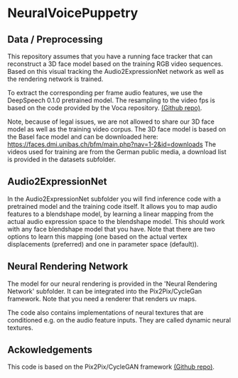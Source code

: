 # NeuralVoicePuppetry

## Data / Preprocessing

This repository assumes that you have a running face tracker that can reconstruct a 3D face model based on the training RGB video sequences.
Based on this visual tracking the Audio2ExpressionNet network as well as the rendering network is trained.

To extract the corresponding per frame audio features, we use the DeepSpeech 0.1.0 pretrained model.
The resampling to the video fps is based on the code provided by the Voca repository.
[(Github repo)](https://github.com/TimoBolkart/voca/blob/9e2a759eed0a0e6a75ee0c22d2e09b819f3b420b/utils/inference.py#L32).

Note, because of legal issues, we are not allowed to share our 3D face model as well as the training video corpus.
The 3D face model is based on the Basel face model and can be downloaded here: https://faces.dmi.unibas.ch/bfm/main.php?nav=1-2&id=downloads
The videos used for training are from the German public media, a download list is provided in the datasets subfolder.

## Audio2ExpressionNet

In the Audio2ExpressionNet subfolder you will find inference code with a pretrained model and the training code itself.
It allows you to map audio features to a blendshape model, by learning a linear mapping from the actual audio expression space to the blendshape model.
This should work with any face blendshape model that you have.
Note that there are two options to learn this mapping (one based on the actual vertex displacements (preferred) and one in parameter space (default)).

## Neural Rendering Network

The model for our neural rendering is provided in the 'Neural Rendering Network' subfolder.
It can be integrated into the Pix2Pix/CycleGan framework.
Note that you need a renderer that renders uv maps.

The code also contains implementations of neural textures that are conditioned e.g. on the audio feature inputs.
They are called dynamic neural textures.

## Ackowledgements

This code is based on the Pix2Pix/CycleGAN framework [(Github repo)](https://github.com/junyanz/pytorch-CycleGAN-and-pix2pix).